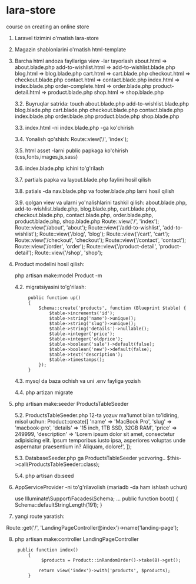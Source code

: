 # lara-store
course on creating an online store

1. Laravel tizimini o'rnatish lara-store
2. Magazin shablonlarini o'rnatish html-template
3. Barcha html andoza fayllariga view -lar tayorlash
	about.html => about.blade.php
	add-to-wishlist.html => add-to-wishlist.blade.php
	blog.html => blog.blade.php
	cart.html => cart.blade.php
	checkout.html => checkout.blade.php
	contact.html => contact.blade.php
	index.html => index.blade.php
	order-complete.html => order.blade.php
	product-detail.html => product.blade.php
	shop.html => shop.blade.php 

	3.2. Buyruqlar satrida:
		touch about.blade.php add-to-wishlist.blade.php blog.blade.php cart.blade.php checkout.blade.php contact.blade.php index.blade.php order.blade.php product.blade.php shop.blade.php 

	3.3. index.html -ni index.blade.php -ga ko'chirish

	3.4. Yonalish qo'shish: Route::view('/', 'index');

	3.5. html asset -larni public papkaga ko'chirish (css,fonts,images,js,sass)

	3.6. index.blade.php ichini to'g'rilash

	3.7. partials papka va layout.blade.php faylini hosil qilish

	3.8. patials -da nav.blade.php va footer.blade.php larni hosil qilish

	3.9. qolgan view va ularni yo'nalishlarini tashkil qilish:
		about.blade.php, add-to-wishlist.blade.php, blog.blade.php, cart.blade.php, checkout.blade.php, contact.blade.php, order.blade.php, product.blade.php, shop.blade.php 
		Route::view('/', 'index');
		Route::view('/about', 'about');
		Route::view('/add-to-wishlist', 'add-to-wishlist');
		Route::view('/blog', 'blog');
		Route::view('/cart', 'cart');
		Route::view('/checkout', 'checkout');
		Route::view('/contact', 'contact');
		Route::view('/order', 'order');
		Route::view('/product-detail', 'product-detail');
		Route::view('/shop', 'shop');

4. Product modelini hosil qilish: 

	php artisan make:model Product -m

	4.2. migratsiyasini to'g'rilash:

			public function up()
		    {
		        Schema::create('products', function (Blueprint $table) {
		            $table->increments('id');
		            $table->string('name')->unique();
		            $table->string('slug')->unique();
		            $table->string('details')->nullable();
		            $table->integer('price');
		            $table->integer('oldprice');
		            $table->boolean('sale')->default(false);
		            $table->boolean('new')->default(false);
		            $table->text('description');
		            $table->timestamps();
		        });
		    }

	4.3. mysql da baza ochish va uni .env fayliga yozish

	4.4. php artizan migrate

5. php artisan make:seeder ProductsTableSeeder
	
	5.2. ProductsTableSeeder.php 12-ta yozuv ma'lumot bilan to'ldiring,
	misol uchun:
	Product::create([
	            'name' => 'MacBook Pro',
	            'slug' => 'macbook-pro',
	            'details' => '15 inch, 1TB SSD, 32GB RAM',
	            'price' => 249999,
	            'description' => 'Lorem ipsum dolor sit amet, consectetur adipisicing elit. Ipsum temporibus iusto ipsa, asperiores voluptas unde aspernatur praesentium in? Aliquam, dolore!',
	        ]);

	5.3. DatabaseSeeder.php ga ProductsTableSeeder yozvoring..
		$this->call(ProductsTableSeeder::class);

	5.4. php artisan db:seed
6. AppServiceProvider -ni  to'g'rilavolish (mariadb -da ham ishlash uchun)
	
	use Illuminate\Support\Facades\Schema;
	...
    public function boot()
    {
          Schema::defaultStringLength(191);
    }

7. yangi route yaratish:

Route::get('/', 'LandingPageController@index')->name('landing-page');

8. php artisan make:controller LandingPageController
	
		public function index()
		    {
		    	 $products = Product::inRandomOrder()->take(8)->get();

		        return view('index')->with('products', $products);
		    }


